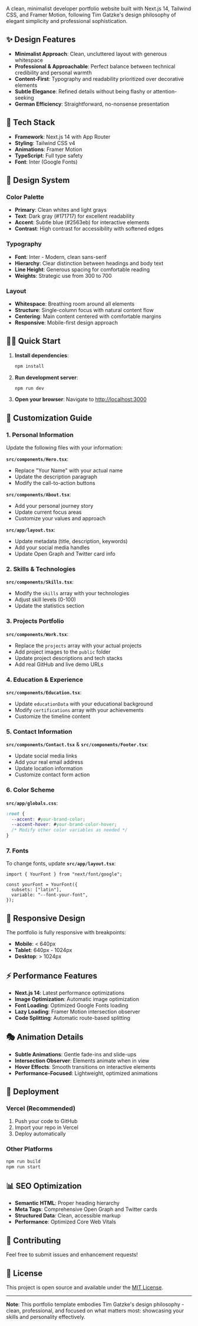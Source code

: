 A clean, minimalist developer portfolio website built with Next.js 14, Tailwind CSS, and Framer Motion, following Tim Gatzke's design philosophy of elegant simplicity and professional sophistication.

## ✨ Design Features

- **Minimalist Approach**: Clean, uncluttered layout with generous whitespace
- **Professional & Approachable**: Perfect balance between technical credibility and personal warmth
- **Content-First**: Typography and readability prioritized over decorative elements
- **Subtle Elegance**: Refined details without being flashy or attention-seeking
- **German Efficiency**: Straightforward, no-nonsense presentation

## 🚀 Tech Stack

- **Framework**: Next.js 14 with App Router
- **Styling**: Tailwind CSS v4
- **Animations**: Framer Motion
- **TypeScript**: Full type safety
- **Font**: Inter (Google Fonts)

## 🎨 Design System

### Color Palette
- **Primary**: Clean whites and light grays
- **Text**: Dark gray (#171717) for excellent readability
- **Accent**: Subtle blue (#2563eb) for interactive elements
- **Contrast**: High contrast for accessibility with softened edges

### Typography
- **Font**: Inter - Modern, clean sans-serif
- **Hierarchy**: Clear distinction between headings and body text
- **Line Height**: Generous spacing for comfortable reading
- **Weights**: Strategic use from 300 to 700

### Layout
- **Whitespace**: Breathing room around all elements
- **Structure**: Single-column focus with natural content flow
- **Centering**: Main content centered with comfortable margins
- **Responsive**: Mobile-first design approach

## 🏃‍♂️ Quick Start

1. **Install dependencies**:
   ```bash
   npm install
   ```

2. **Run development server**:
   ```bash
   npm run dev
   ```

3. **Open your browser**:
   Navigate to [http://localhost:3000](http://localhost:3000)

## 🎯 Customization Guide

### 1. Personal Information

Update the following files with your information:

**`src/components/Hero.tsx`**:
- Replace "Your Name" with your actual name
- Update the description paragraph
- Modify the call-to-action buttons

**`src/components/About.tsx`**:
- Add your personal journey story
- Update current focus areas
- Customize your values and approach

**`src/app/layout.tsx`**:
- Update metadata (title, description, keywords)
- Add your social media handles
- Update Open Graph and Twitter card info

### 2. Skills & Technologies

**`src/components/Skills.tsx`**:
- Modify the `skills` array with your technologies
- Adjust skill levels (0-100)
- Update the statistics section

### 3. Projects Portfolio

**`src/components/Work.tsx`**:
- Replace the `projects` array with your actual projects
- Add project images to the `public` folder
- Update project descriptions and tech stacks
- Add real GitHub and live demo URLs

### 4. Education & Experience

**`src/components/Education.tsx`**:
- Update `educationData` with your educational background
- Modify `certifications` array with your achievements
- Customize the timeline content

### 5. Contact Information

**`src/components/Contact.tsx`** & **`src/components/Footer.tsx`**:
- Update social media links
- Add your real email address
- Update location information
- Customize contact form action

### 6. Color Scheme

**`src/app/globals.css`**:
```css
:root {
  --accent: #your-brand-color;
  --accent-hover: #your-brand-color-hover;
  /* Modify other color variables as needed */
}
```

### 7. Fonts

To change fonts, update **`src/app/layout.tsx`**:
```tsx
import { YourFont } from "next/font/google";

const yourFont = YourFont({
  subsets: ["latin"],
  variable: "--font-your-font",
});
```

## 📱 Responsive Design

The portfolio is fully responsive with breakpoints:
- **Mobile**: < 640px
- **Tablet**: 640px - 1024px
- **Desktop**: > 1024px

## ⚡ Performance Features

- **Next.js 14**: Latest performance optimizations
- **Image Optimization**: Automatic image optimization
- **Font Loading**: Optimized Google Fonts loading
- **Lazy Loading**: Framer Motion intersection observer
- **Code Splitting**: Automatic route-based splitting

## 🎭 Animation Details

- **Subtle Animations**: Gentle fade-ins and slide-ups
- **Intersection Observer**: Elements animate when in view
- **Hover Effects**: Smooth transitions on interactive elements
- **Performance-Focused**: Lightweight, optimized animations

## 🚀 Deployment

### Vercel (Recommended)
1. Push your code to GitHub
2. Import your repo in Vercel
3. Deploy automatically

### Other Platforms
```bash
npm run build
npm run start
```

## 📊 SEO Optimization

- **Semantic HTML**: Proper heading hierarchy
- **Meta Tags**: Comprehensive Open Graph and Twitter cards
- **Structured Data**: Clean, accessible markup
- **Performance**: Optimized Core Web Vitals

## 🤝 Contributing

Feel free to submit issues and enhancement requests!

## 📄 License

This project is open source and available under the [MIT License](LICENSE).

---

**Note**: This portfolio template embodies Tim Gatzke's design philosophy - clean, professional, and focused on what matters most: showcasing your skills and personality effectively.
